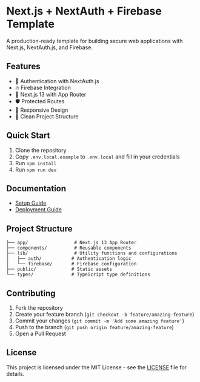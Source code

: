 # Next.js + NextAuth + Firebase Template

A production-ready template for building secure web applications with Next.js, NextAuth.js, and Firebase.

## Features

- 🔐 Authentication with NextAuth.js
- 🔥 Firebase Integration
- 🚀 Next.js 13 with App Router
- 🛡️ Protected Routes
- 📱 Responsive Design
- 🎨 Clean Project Structure

## Quick Start

1. Clone the repository
2. Copy `.env.local.example` to `.env.local` and fill in your credentials
3. Run `npm install`
4. Run `npm run dev`

## Documentation

- [Setup Guide](./SETUP.md)
- [Deployment Guide](./DEPLOYMENT.md)

## Project Structure

```
├── app/                 # Next.js 13 App Router
├── components/          # Reusable components
├── lib/                 # Utility functions and configurations
│   ├── auth/           # Authentication logic
│   └── firebase/       # Firebase configuration
├── public/             # Static assets
└── types/              # TypeScript type definitions
```

## Contributing

1. Fork the repository
2. Create your feature branch (`git checkout -b feature/amazing-feature`)
3. Commit your changes (`git commit -m 'Add some amazing feature'`)
4. Push to the branch (`git push origin feature/amazing-feature`)
5. Open a Pull Request

## License

This project is licensed under the MIT License - see the [LICENSE](LICENSE) file for details.